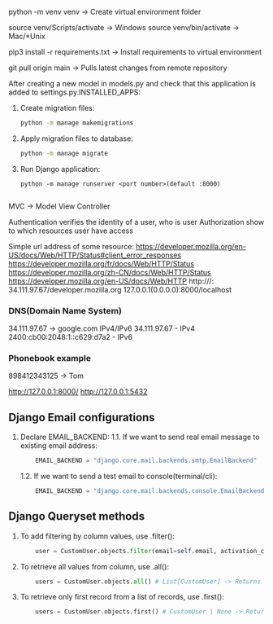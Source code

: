 python -m venv venv -> Create virtual environment folder

source venv/Scripts/activate -> Windows
source venv/bin/activate -> Mac/*Unix

pip3 install -r requirements.txt -> Install requirements to virtual environment


git pull origin main -> Pulls latest changes from remote repository

After creating a new model in models.py and check that this application is added to settings.py.INSTALLED_APPS:
1. Create migration files:
    ```bash
    python -m manage makemigrations
    ```
2. Apply migration files to database:
    ```bash
    python -m manage migrate
    ```
3. Run Django application:
    ```
    python -m manage runserver <port number>(default :8000)


MVC -> Model View Controller

Authentication verifies the identity of a user, who is user
Authorization show to which resources user have access

Simple url address of some resource: https://developer.mozilla.org/en-US/docs/Web/HTTP/Status#client_error_responses
                                     https://developer.mozilla.org/fr/docs/Web/HTTP/Status
                                     https://developer.mozilla.org/zh-CN/docs/Web/HTTP/Status
                                     https://developer.mozilla.org/en-US/docs/Web/HTTP
http://<ip-address>/<domain name>:<port address>
      34.111.97.67/developer.mozilla.org
      127.0.0.1(0.0.0.0):8000/localhost

### DNS(Domain Name System)
34.111.97.67 -> google.com
IPv4/IPv6
34.111.97.67 - IPv4
2400:cb00:2048:1::c629:d7a2 - IPv6

### Phonebook example
898412343125 -> Tom

http://127.0.0.1:8000/
http://127.0.0.1:5432


## Django Email configurations

1. Declare EMAIL_BACKEND:
    1.1. If we want to send real email message to existing email address:
    ```python
        EMAIL_BACKEND = "django.core.mail.backends.smtp.EmailBackend"
    ```
    1.2. If we want to send a test email to console(terminal/cli):
    ```python
        EMAIL_BACKEND = "django.core.mail.backends.console.EmailBackend"
    ```


## Django Queryset methods

1. To add filtering by column values, use .filter():
    ```python
        user = CustomUser.objects.filter(email=self.email, activation_code=self.code).all()
    ```
2. To retrieve all values from column, use .all():
    ```python
        users = CustomUser.objects.all() # List[CustomUser] -> Returns a list of CustomUser objects
    ```
3. To retrieve only first record from a list of records, use .first():
    ```python
        users = CustomUser.objects.first() # CustomUser | None -> Returns object of CustomUser or None if no records exists in table
    ```
